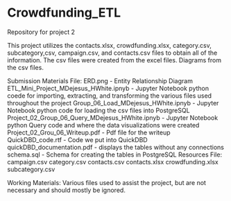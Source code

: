 # Crowdfunding_ETL
Repository for project 2

This project utilizes the contacts.xlsx, crowdfunding.xlsx, category.csv, subcategory,csv, campaign.csv, and contacts.csv files to obtain all of the information.
The csv files were created from the excel files.
Diagrams from the csv files.

Submission Materials File:
  ERD.png - Entity Relationship Diagram
  ETL_Mini_Project_MDejesus_HWhite.ipnyb - Jupyter Notebook python coede for importing, extracting, and transforming the various files used throughout the project
  Group_06_Load_MDejesus_HWhite.ipnyb - Jupyter Notebook python code for loading the csv files into PostgreSQL
  Project_02_Group_06_Query_MDejesus_HWhite.ipnyb - Jupyter Notebook python Query code and where the data visualizations were created
  Project_02_Grou_06_Writeup.pdf - Pdf file for the writeup
  QuickDBD_code.rtf - Code we put into QuickDBD
  quickDBD_documentation.pdf - displays the tables without any connections
  schema.sql - Schema for creating the tables in PostgreSQL
  Resources File:
    campaign.csv
    category.csv
    contacts.csv
    contacts.xlsx
    crowdfunding.xlsx
    subcategory.csv

Working Materials:
  Various files used to assist the project, but are not necessary and should mostly be ignored.
